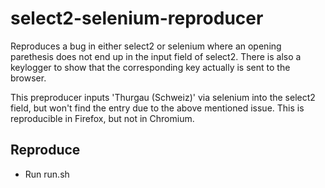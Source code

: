 # select2-selenium-reproducer

Reproduces a bug in either select2 or selenium where an opening parethesis does not end up in the input field of select2. There is also a keylogger to show that the corresponding key actually is sent to the browser.

This preproducer inputs 'Thurgau (Schweiz)' via selenium into the select2 field, but won't find the entry due to the above mentioned issue. This is reproducible in Firefox, but not in Chromium.

## Reproduce
- Run run.sh
